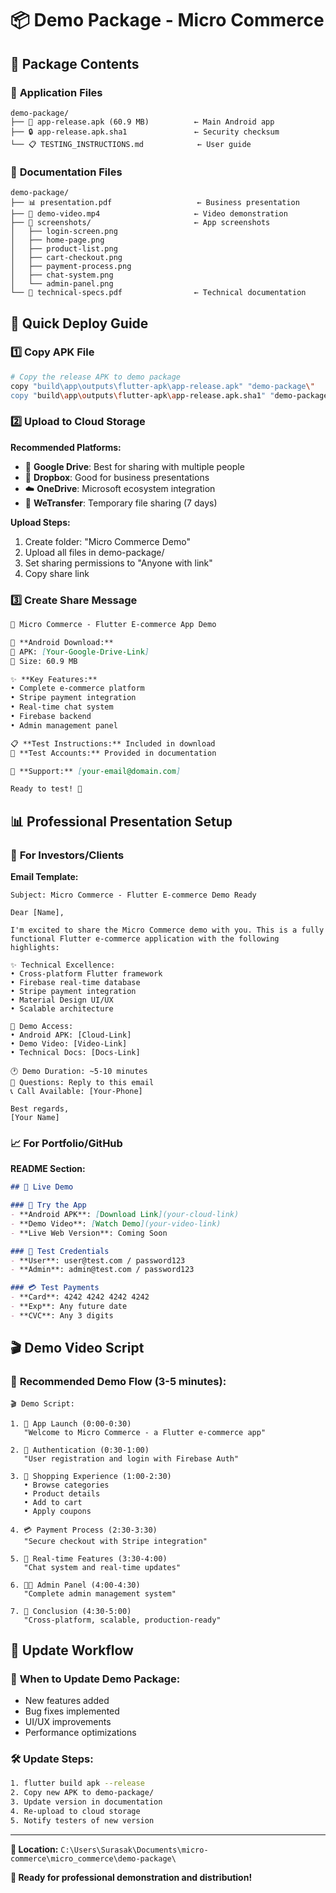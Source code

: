# 📦 Demo Package - Micro Commerce

## 📁 Package Contents

### 📱 **Application Files**
```
demo-package/
├── 📱 app-release.apk (60.9 MB)          ← Main Android app
├── 🔒 app-release.apk.sha1               ← Security checksum
└── 📋 TESTING_INSTRUCTIONS.md            ← User guide
```

### 📄 **Documentation Files**
```
demo-package/
├── 📊 presentation.pdf                   ← Business presentation
├── 🎥 demo-video.mp4                     ← Video demonstration
├── 📸 screenshots/                       ← App screenshots
│   ├── login-screen.png
│   ├── home-page.png
│   ├── product-list.png
│   ├── cart-checkout.png
│   ├── payment-process.png
│   ├── chat-system.png
│   └── admin-panel.png
└── 💼 technical-specs.pdf                ← Technical documentation
```

## 🚀 Quick Deploy Guide

### 1️⃣ **Copy APK File**
```bash
# Copy the release APK to demo package
copy "build\app\outputs\flutter-apk\app-release.apk" "demo-package\"
copy "build\app\outputs\flutter-apk\app-release.apk.sha1" "demo-package\"
```

### 2️⃣ **Upload to Cloud Storage**

**Recommended Platforms:**
- 📂 **Google Drive**: Best for sharing with multiple people
- 💾 **Dropbox**: Good for business presentations  
- ☁️ **OneDrive**: Microsoft ecosystem integration
- 🔗 **WeTransfer**: Temporary file sharing (7 days)

**Upload Steps:**
1. Create folder: "Micro Commerce Demo"
2. Upload all files in demo-package/
3. Set sharing permissions to "Anyone with link"
4. Copy share link

### 3️⃣ **Create Share Message**

```markdown
🎉 Micro Commerce - Flutter E-commerce App Demo

📱 **Android Download:**
🔗 APK: [Your-Google-Drive-Link]
📏 Size: 60.9 MB

✨ **Key Features:**
• Complete e-commerce platform
• Stripe payment integration  
• Real-time chat system
• Firebase backend
• Admin management panel

📋 **Test Instructions:** Included in download
🧪 **Test Accounts:** Provided in documentation

📧 **Support:** [your-email@domain.com]

Ready to test! 🚀
```

## 📊 Professional Presentation Setup

### 🎯 **For Investors/Clients**

**Email Template:**
```
Subject: Micro Commerce - Flutter E-commerce Demo Ready

Dear [Name],

I'm excited to share the Micro Commerce demo with you. This is a fully functional Flutter e-commerce application with the following highlights:

✨ Technical Excellence:
• Cross-platform Flutter framework
• Firebase real-time database
• Stripe payment integration
• Material Design UI/UX
• Scalable architecture

📱 Demo Access:
• Android APK: [Cloud-Link]
• Demo Video: [Video-Link]  
• Technical Docs: [Docs-Link]

🕐 Demo Duration: ~5-10 minutes
📧 Questions: Reply to this email
📞 Call Available: [Your-Phone]

Best regards,
[Your Name]
```

### 📈 **For Portfolio/GitHub**

**README Section:**
```markdown
## 🚀 Live Demo

### 📱 Try the App
- **Android APK**: [Download Link](your-cloud-link)
- **Demo Video**: [Watch Demo](your-video-link)
- **Live Web Version**: Coming Soon

### 🧪 Test Credentials
- **User**: user@test.com / password123
- **Admin**: admin@test.com / password123

### 💳 Test Payments
- **Card**: 4242 4242 4242 4242
- **Exp**: Any future date
- **CVC**: Any 3 digits
```

## 🎬 Demo Video Script

### 📝 **Recommended Demo Flow (3-5 minutes):**

```
🎬 Demo Script:

1. 📱 App Launch (0:00-0:30)
   "Welcome to Micro Commerce - a Flutter e-commerce app"
   
2. 🔐 Authentication (0:30-1:00)
   "User registration and login with Firebase Auth"
   
3. 🛒 Shopping Experience (1:00-2:30)
   • Browse categories
   • Product details
   • Add to cart
   • Apply coupons
   
4. 💳 Payment Process (2:30-3:30)
   "Secure checkout with Stripe integration"
   
5. 💬 Real-time Features (3:30-4:00)
   "Chat system and real-time updates"
   
6. 👨‍💼 Admin Panel (4:00-4:30)
   "Complete admin management system"
   
7. 📱 Conclusion (4:30-5:00)
   "Cross-platform, scalable, production-ready"
```

## 🔄 Update Workflow

### 📅 **When to Update Demo Package:**
- New features added
- Bug fixes implemented
- UI/UX improvements
- Performance optimizations

### 🛠️ **Update Steps:**
```bash
1. flutter build apk --release
2. Copy new APK to demo-package/
3. Update version in documentation
4. Re-upload to cloud storage
5. Notify testers of new version
```

---

**📍 Location:** `C:\Users\Surasak\Documents\micro-commerce\micro_commerce\demo-package\`

**🎯 Ready for professional demonstration and distribution!**